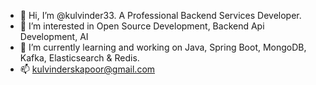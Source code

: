 - 👋 Hi, I’m @kulvinder33. A Professional Backend Services Developer.
- 👀 I’m interested in Open Source Development, Backend Api Development, AI
- 🌱 I’m currently learning and working on Java, Spring Boot, MongoDB, Kafka, Elasticsearch & Redis.
- 📫 kulvinderskapoor@gmail.com

<!---
--->
